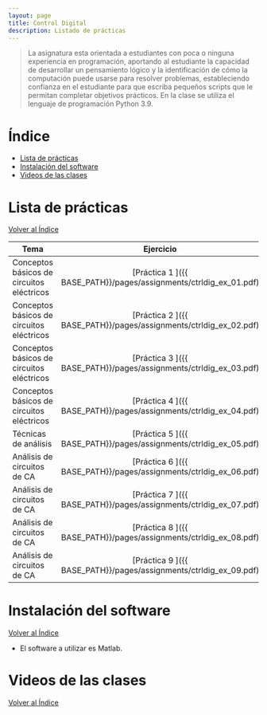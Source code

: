 ```yaml
---
layout: page
title: Control Digital
description: Listado de prácticas
---
```

> La asignatura esta orientada a estudiantes con poca o ninguna experiencia en programación, aportando al estudiante la capacidad de desarrollar un pensamiento lógico y la identificación de cómo la computación puede usarse para resolver problemas, estableciendo confianza en el estudiante para que escriba pequeños scripts que le permitan completar objetivos prácticos. En la clase se utiliza el lenguaje de programación Python 3.9.

# Índice
- [Lista de prácticas](#lista-de-prácticas)
- [Instalación del software](#instalación-del-software)
- [Videos de las clases](#videos-de-las-clases)


# Lista de prácticas
[Volver al Índice](#índice)

|Tema              |Ejercicio       |
|------------------|:--------------:|
|Conceptos básicos de circuitos eléctricos|[Práctica 1    ]({{ BASE_PATH}}/pages/assignments/ctrldig_ex_01.pdf)|
|Conceptos básicos de circuitos eléctricos|[Práctica 2    ]({{ BASE_PATH}}/pages/assignments/ctrldig_ex_02.pdf)|
|Conceptos básicos de circuitos eléctricos|[Práctica 3    ]({{ BASE_PATH}}/pages/assignments/ctrldig_ex_03.pdf)|
|Conceptos básicos de circuitos eléctricos|[Práctica 4    ]({{ BASE_PATH}}/pages/assignments/ctrldig_ex_04.pdf)|
|Técnicas de análisis                     |[Práctica 5    ]({{ BASE_PATH}}/pages/assignments/ctrldig_ex_05.pdf)|
|Análisis de circuitos de CA              |[Práctica 6    ]({{ BASE_PATH}}/pages/assignments/ctrldig_ex_06.pdf)|
|Análisis de circuitos de CA              |[Práctica 7    ]({{ BASE_PATH}}/pages/assignments/ctrldig_ex_07.pdf)|
|Análisis de circuitos de CA              |[Práctica 8    ]({{ BASE_PATH}}/pages/assignments/ctrldig_ex_08.pdf)|
|Análisis de circuitos de CA              |[Práctica 9    ]({{ BASE_PATH}}/pages/assignments/ctrldig_ex_09.pdf)|


# Instalación del software
[Volver al Índice](#índice)

- El software a utilizar es Matlab.

# Videos de las clases
[Volver al Índice](#índice)


<!-- Note: this is how to write a comment in HTML. Everything in here won't show up on your webpage.-->

<!--
To increase the size of the title, use fewer # in front of the paper title.
To decrease the size of the title, use more #. 
To remove the italics, remove the * before and after the description
To remove the underline from the title, remove the <u> tags (<u> and </u>)
-->
